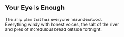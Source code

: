 Your Eye Is Enough
------------------
The ship plan that has everyone misunderstood.  
Everything windy with honest voices, the salt of the river  
and piles of incredulous bread outside fortnight.  
